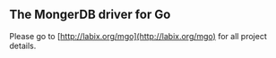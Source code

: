 The MongerDB driver for Go
-------------------------

Please go to [http://labix.org/mgo](http://labix.org/mgo) for all project details.
